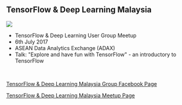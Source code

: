 ## TensorFlow & Deep Learning Malaysia

![](https://scontent.fkul8-1.fna.fbcdn.net/v/t31.0-8/18558599_10154402208351968_2712279408963554250_o.jpg?oh=7d6bc16a6020565ff2e9a02da10442da&oe=599CCA1B)
<br />
- TensorFlow &amp; Deep Learning User Group Meetup<br />
- 6th July 2017<br />
- ASEAN Data Analytics Exchange (ADAX)
- Talk: "Explore and have fun with TensorFlow" - an introductory to TensorFlow
<br />

[TensorFlow & Deep Learning Malaysia Group Facebook Page](http://www.facebook.com/groups/TensorFlowMY)

[TensorFlow & Deep Learning Malaysia Meetup Page](https://www.meetup.com/tensorflow-deep-learning-malaysia)

